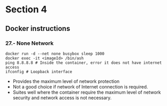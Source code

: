 # Section 4

## Docker instructions

### 27.- None Network

```
docker run -d --net none busybox sleep 1000
docker exec -it <imageId> /bin/ash
ping 8.8.8.8 # Inside the container, error it does not have internet access
ifconfig # Loopback interface
```

* Provides the maximum level of network protection
* Not a good choice if network of Internet connection is required.
* Suites well where the container require the maximum level of network security and network access
is not necessary.